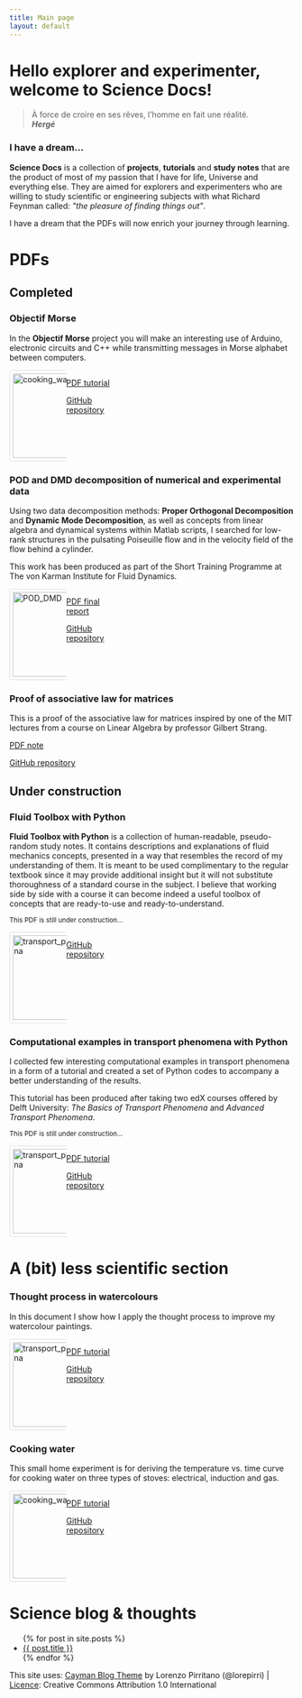 ```yaml
---
title: Main page
layout: default
---
```

<head>
<link rel="stylesheet" href="https://cdnjs.cloudflare.com/ajax/libs/font-awesome/4.7.0/css/font-awesome.min.css">
</head>

<style>
img {
    border: 1px solid #ddd;
    border-radius: 4px;  
    padding: 5px;
    width: 150px;
}

{
    box-sizing: border-box;
}

.column {
    float: left;
    width: 20%;
    padding: 0px;
}

.row::after {
    content: "";
    clear: both;
    display: table;
}
</style>

# Hello explorer and experimenter, welcome to **Science Docs**!

> À force de croire en ses rêves, l’homme en fait une réalité.  
__*Hergé*__

### I have a dream...

**Science Docs** is a collection of **projects**, **tutorials** and **study notes** that are the product of most of my passion that I have for life, Universe and everything else. They are aimed for explorers and experimenters who are willing to study scientific or engineering subjects with what Richard Feynman called: *"the pleasure of finding things out"*.

I have a dream that the PDFs will now enrich your journey through learning.

# PDFs

## Completed

### Objectif Morse

In the **Objectif Morse** project you will make an interesting use of Arduino, electronic circuits and C++ while transmitting messages in Morse alphabet between computers.

<div class="row">
  <div class="column">
    <a><img src="https://github.com/camillejr/objectif_morse/blob/master/Documentation/DWGs/scheme.png?raw=true" alt="cooking_water" style="width:150px"></a>
  </div>
  <div class="column">
    <p><span class="fa fa-file-pdf-o"><a href="https://github.com/camillejr/objectif_morse/raw/master/Documentation/Objectif_Morse.pdf"> PDF tutorial</a></span></p>
    <p><span class="fa fa-github"><a href="https://github.com/camillejr/objectif_morse"> GitHub repository</a></span></p>
  </div>
</div>




### POD and DMD decomposition of numerical and experimental data

Using two data decomposition methods: **Proper Orthogonal Decomposition** and **Dynamic Mode Decomposition**, as well as concepts from linear algebra and dynamical systems within Matlab scripts, I searched for low-rank structures in the pulsating Poiseuille flow and in the velocity field of the flow behind a cylinder.

This work has been produced as part of the Short Training Programme at The von Karman Institute for Fluid Dynamics.

<div class="row">
  <div class="column">
    <a><img src="https://github.com/camillejr/vki_short_training/blob/master/DWGs/GIF_2D_POD_r3.gif?raw=true" alt="POD_DMD" style="width:150px"></a>
  </div>
  <div class="column">
    <p><span class="fa fa-file-pdf-o"><a href="https://github.com/camillejr/vki_short_training/raw/master/final_report/stagiaire_report_kzdybal.pdf"> PDF final report</a></span></p>
    <p><span class="fa fa-github"><a href="https://github.com/camillejr/vki_short_training"> GitHub repository</a></span></p>
  </div>
</div>

### Proof of associative law for matrices

This is a proof of the associative law for matrices inspired by one of the MIT lectures from a course on Linear Algebra by professor Gilbert Strang.

<span class="fa fa-file-pdf-o"><a href="https://github.com/camillejr/numerical_methods/raw/master/associative_law/associative_law_proof.pdf"> PDF note</a></span>

<span class="fa fa-github"><a href="https://github.com/camillejr/numerical_methods/tree/master/associative_law"> GitHub repository</a></span>

## Under construction

### Fluid Toolbox with Python

**Fluid Toolbox with Python** is a collection of human-readable, pseudo-random study notes. It contains descriptions and explanations of fluid mechanics concepts, presented in a way that resembles the record of my understanding of them. It is meant to be used complimentary to the regular textbook since it may provide additional insight but it will not substitute thoroughness of a standard course in the subject. I believe that working side by side with a course it can become indeed a useful toolbox of concepts that are ready-to-use and ready-to-understand.

<sup>This PDF is still under construction...</sup>

<div class="row">
  <div class="column">
    <a><img src="https://github.com/camillejr/fluid_mechanics/blob/master/Fluid_Toolbox/cover_fluid_toolbox.jpg?raw=true" alt="transport_phenomena" style="width:150px"></a>
  </div>
  <div class="column">
    <p><span class="fa fa-github"><a href="https://github.com/camillejr/fluid_mechanics/tree/master/Fluid_Toolbox"> GitHub repository</a></span></p>
  </div>
</div>

### Computational examples in transport phenomena with Python

I collected few interesting computational examples in transport phenomena in a form of a tutorial and created a set of Python codes to accompany a better understanding of the results.

This tutorial has been produced after taking two edX courses offered by Delft University: *The Basics of Transport Phenomena* and *Advanced Transport Phenomena*.

<sup>This PDF is still under construction...</sup>

<div class="row">
  <div class="column">
    <a><img src="https://github.com/camillejr/fluid_mechanics/blob/master/Transport_Phenomena/DWGs/lumped_system.gif?raw=true" alt="transport_phenomena" style="width:150px"></a>
  </div>
  <div class="column">
    <p><span class="fa fa-file-pdf-o"><a href="https://github.com/camillejr/fluid_mechanics/raw/master/Transport_Phenomena/computational_examples.pdf"> PDF tutorial</a></span></p>
    <p><span class="fa fa-github"><a href="https://github.com/camillejr/fluid_mechanics/tree/master/Transport_Phenomena"> GitHub repository</a></span></p>
  </div>
</div>

# A (bit) less scientific section

### Thought process in watercolours

In this document I show how I apply the thought process to improve my watercolour paintings.

<div class="row">
  <div class="column">
    <a><img src="https://github.com/camillejr/learning_to_draw_and_paint/blob/master/self_feedback/cover_watercolours.jpg?raw=true" alt="transport_phenomena" style="width:150px"></a>
  </div>
  <div class="column">
    <p><span class="fa fa-file-pdf-o"><a href="https://github.com/camillejr/learning_to_draw_and_paint/raw/master/self_feedback.pdf"> PDF tutorial</a></span></p>
    <p><span class="fa fa-github"><a href="https://github.com/camillejr/learning_to_draw_and_paint"> GitHub repository</a></span></p>
  </div>
</div>

### Cooking water

This small home experiment is for deriving the temperature vs. time curve for cooking water on three types of stoves: electrical, induction and gas.

<div class="row">
  <div class="column">
    <a><img src="https://github.com/camillejr/home_experiments/blob/master/stoves/DWGs/all_stoves.png?raw=true" alt="cooking_water" style="width:150px"></a>
  </div>
  <div class="column">
    <p><span class="fa fa-file-pdf-o"><a href="https://github.com/camillejr/home_experiments/raw/master/stoves/Stoves.pdf"> PDF tutorial</a></span></p>
    <p><span class="fa fa-github"><a href="https://github.com/camillejr/home_experiments/tree/master/stoves"> GitHub repository</a></span></p>
  </div>
</div>


# Science blog & thoughts

<ul>
  {% for post in site.posts %}
    <li>
      <a href="{{ site.baseurl }}{{ post.url }}">{{ post.title }}</a>
    </li>
  {% endfor %}
</ul>

<footer class="site-footer">

  <span class="site-footer-credits">This site uses: <a href="https://github.com/lorepirri/cayman-blog">Cayman Blog Theme</a>  by Lorenzo Pirritano (@lorepirri)  | <a href="https://github.com/lorepirri/cayman-blog/blob/master/LICENSE">Licence</a>: Creative Commons Attribution 1.0 International </span>
</footer>
